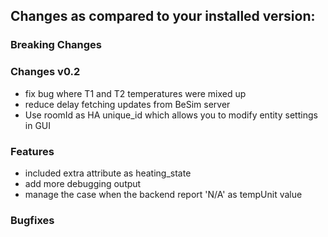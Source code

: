 
## Changes as compared to your installed version:

### Breaking Changes

### Changes v0.2
 - fix bug where T1 and T2 temperatures were mixed up
 - reduce delay fetching updates from BeSim server
 - Use roomId as HA unique_id which allows you to modify entity settings in GUI

### Features
 - included extra attribute as heating_state
 - add more debugging output
 - manage the case when the backend report 'N/A' as tempUnit value

### Bugfixes



